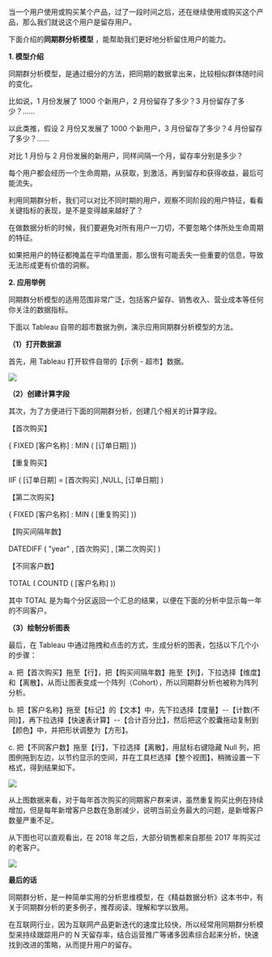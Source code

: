 当一个用户使用或购买某个产品，过了一段时间之后，还在继续使用或购买这个产品，那么我们就说这个用户是留存用户。

下面介绍的**同期群分析模型** ，能帮助我们更好地分析留住用户的能力。

**1\. 模型介绍**

同期群分析模型，是通过细分的方法，把同期的数据拿出来，比较相似群体随时间的变化。

比如说，1 月份发展了 1000 个新用户，2 月份留存了多少？3 月份留存了多少？……

以此类推，假设 2 月份又发展了 1000 个新用户，3 月份留存了多少？4 月份留存了多少？……

对比 1 月份与 2 月份发展的新用户，同样间隔一个月，留存率分别是多少？

每个用户都会经历一个生命周期，从获取，到激活，再到留存和获得收益，最后可能流失。

利用同期群分析，我们可以对比不同时期的用户，观察不同阶段的用户特征，看看关键指标的表现，是不是变得越来越好了？

在做数据分析的时候，我们要避免对所有用户一刀切，不要忽略个体所处生命周期的特征。

如果把用户的特征都掩盖在平均值里面，那么很有可能丢失一些重要的信息，导致无法形成更有价值的洞察。

**2\. 应用举例**

同期群分析模型的适用范围非常广泛，包括客户留存、销售收入、营业成本等任何你关注的数据指标。

下面以 Tableau 自带的超市数据为例，演示应用同期群分析模型的方法。

**（1）打开数据源**

首先，用 Tableau 打开软件自带的【示例 - 超市】数据。

![](https://mmbiz.qpic.cn/mmbiz_png/giaycic3UNwo0fT9yGX5icQLF9Ix8AgGAy2Z9ibAdt7kQcun1ic8d3Q6ekHic6bvpb235dMCAHKMJal8dSr2RCMc43pQ/640?wx_fmt=png)

  

**（2）创建计算字段**

其次，为了方便进行下面的同期群分析，创建几个相关的计算字段。

【首次购买】

{  FIXED  [客户名称]  :  MIN  (  [订单日期]  )}

【重复购买】

IIF  (  [订单日期]  =  [首次购买]  ,NULL,  [订单日期]  )

【第二次购买】

{  FIXED  [客户名称]  :  MIN  (  [重复购买]  )}

【购买间隔年数】

DATEDIFF  (  "year"  ,  [首次购买]  ,  [第二次购买]  )

【不同客户数】

TOTAL  (  COUNTD  (  [客户名称]  ))

其中  TOTAL  是为每个分区返回一个汇总的结果，以便在下面的分析中显示每一年的不同客户。

**（3）绘制分析图表**

最后，在 Tableau 中通过拖拽和点击的方式，生成分析的图表，包括以下几个小的步骤：

a.
把【首次购买】拖至【行】，把【购买间隔年数】拖至【列】，下拉选择【维度】和【离散】，从而让图表变成一个阵列（Cohort），所以同期群分析也被称为阵列分析。

b.
把【客户名称】拖至【标记】的【文本】中，先下拉选择【度量】--【计数(不同)】，再下拉选择【快速表计算】--【合计百分比】，然后把这个胶囊拖动复制到【颜色】中，并把形状调整为【方形】。

c. 把【不同客户数】拖至【行】，下拉选择【离散】，用鼠标右键隐藏 Null
列，把图例拖到左边，以节约显示的空间，并在工具栏选择【整个视图】，稍微设置一下格式，得到结果如下。

![](https://mmbiz.qpic.cn/mmbiz_png/giaycic3UNwo0fT9yGX5icQLF9Ix8AgGAy2FoWSDnRBw1P1pZOZpx1d6AqzWFyI8F2JQX8ktwyKMedhuW7f1jIdVA/640?wx_fmt=png)

从上图数据来看，对于每年首次购买的同期客户群来讲，虽然重复购买比例在持续增加，但是每年新增客户总数在急剧减少，说明当前业务最大的问题，是新增客户数量严重不足。

从下图也可以直观看出，在 2018 年之后，大部分销售都来自那些 2017 年购买过的老客户。

![](https://mmbiz.qpic.cn/mmbiz_png/giaycic3UNwo0fT9yGX5icQLF9Ix8AgGAy2ibsRR5iaKcCwFbqNIpTdgZTCbPpdMEBMIic1RIaAD1KN82U8rO9IFCarQ/640?wx_fmt=png)

**最后的话**

同期群分析，是一种简单实用的分析思维模型，在《精益数据分析》这本书中，有关于同期群分析的更多例子，推荐阅读、理解和学以致用。

在互联网行业，因为互联网产品更新迭代的速度比较快，所以经常用同期群分析模型来持续跟踪用户的 N
天留存率，结合运营推广等诸多因素综合起来分析，快速找到改进的策略，从而提升用户的留存。